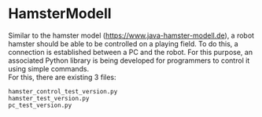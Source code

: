 # HamsterModell
Similar to the hamster model (https://www.java-hamster-modell.de), a robot hamster should be able to be controlled on a playing field. To do this, a connection is established between a PC and the robot. For this purpose, an associated Python library is being developed for programmers to control it using simple commands. 
<br />For this, there are existing 3 files:
```
hamster_control_test_version.py
hamster_test_version.py
pc_test_version.py
```